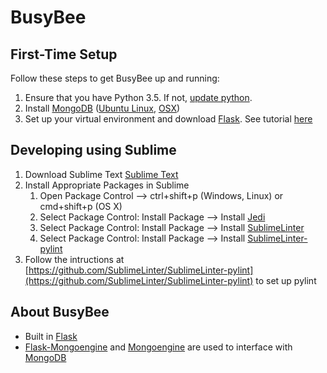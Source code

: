 # BusyBee

## First-Time Setup
Follow these steps to get BusyBee up and running:
1. Ensure that you have Python 3.5. If not, [update python](https://www.python.org/downloads/).
2. Install [MongoDB](https://www.mongodb.com/) ([Ubuntu Linux](https://docs.mongodb.com/manual/tutorial/install-mongodb-on-ubuntu/), [OSX](https://docs.mongodb.com/manual/tutorial/install-mongodb-on-os-x/#install-mongodb-with-homebrew))
3. Set up your virtual environment and download [Flask](http://flask.pocoo.org/). See tutorial [here](http://flask.pocoo.org/docs/0.11/installation/)


## Developing using Sublime
1. Download Sublime Text
	[Sublime Text](https://www.sublimetext.com/)
2. Install Appropriate Packages in Sublime
	1. Open Package Control --> ctrl+shift+p (Windows, Linux) or cmd+shift+p (OS X)
    2. Select Package Control: Install Package --> Install [Jedi](http://jedi.jedidjah.ch/en/latest/)
	3. Select Package Control: Install Package --> Install [SublimeLinter](http://www.sublimelinter.com/en/latest/)
	4. Select Package Control: Install Package --> Install [SublimeLinter-pylint](https://github.com/SublimeLinter/SublimeLinter-pylint)
3. Follow the intructions at [https://github.com/SublimeLinter/SublimeLinter-pylint](https://github.com/SublimeLinter/SublimeLinter-pylint) to set up pylint


## About BusyBee
* Built in [Flask](http://flask.pocoo.org/)
* [Flask-Mongoengine](http://docs.mongoengine.org/projects/flask-mongoengine/en/latest/) and [Mongoengine](http://mongoengine.org/) are used to interface with [MongoDB](https://www.mongodb.com/)
